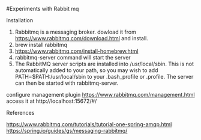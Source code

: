 #Experiments with Rabbit mq

Installation
1. Rabbitmq is a messaging broker. dowload it from https://www.rabbitmq.com/download.html and install.
2. brew install rabbitmq
3. https://www.rabbitmq.com/install-homebrew.html
4. rabbitmq-server command will start the server
4. The RabbitMQ server scripts are installed into /usr/local/sbin. This is not automatically added to your path, so you may wish to add
PATH=$PATH:/usr/local/sbin to your .bash_profile or .profile. The server can then be started with rabbitmq-server.


configure management plugin
https://www.rabbitmq.com/management.html
access it at
http://localhost:15672/#/

References


https://www.rabbitmq.com/tutorials/tutorial-one-spring-amqp.html
https://spring.io/guides/gs/messaging-rabbitmq/
